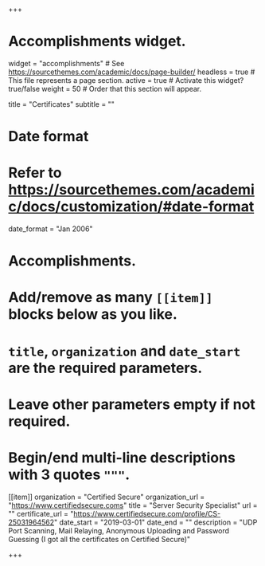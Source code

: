+++
# Accomplishments widget.
widget = "accomplishments"  # See https://sourcethemes.com/academic/docs/page-builder/
headless = true  # This file represents a page section.
active = true  # Activate this widget? true/false
weight = 50  # Order that this section will appear.

title = "Certificates"
subtitle = ""

# Date format
#   Refer to https://sourcethemes.com/academic/docs/customization/#date-format
date_format = "Jan 2006"

# Accomplishments.
#   Add/remove as many `[[item]]` blocks below as you like.
#   `title`, `organization` and `date_start` are the required parameters.
#   Leave other parameters empty if not required.
#   Begin/end multi-line descriptions with 3 quotes `"""`.

[[item]]
  organization = "Certified Secure"
  organization_url = "https://www.certifiedsecure.coms"
  title = "Server Security Specialist"
  url = ""
  certificate_url = "https://www.certifiedsecure.com/profile/CS-25031964562"
  date_start = "2019-03-01"
  date_end = ""
  description = "UDP Port Scanning, Mail Relaying, Anonymous Uploading and Password Guessing (I got all the certificates on Certified Secure)"

+++
